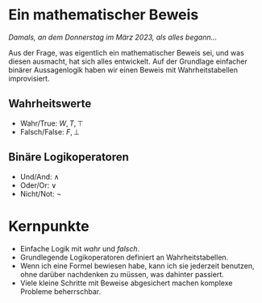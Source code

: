 # Ein mathematischer Beweis
*Damals, an dem Donnerstag im März 2023, als alles begann...*

Aus der Frage, was eigentlich ein mathematischer Beweis sei, und was diesen ausmacht, hat sich 
alles entwickelt. Auf der Grundlage einfacher binärer Aussagenlogik haben wir einen Beweis mit 
Wahrheitstabellen improvisiert.

## Wahrheitswerte
* Wahr/True: $W, T, \top$
* Falsch/False: $F, \bot$

## Binäre Logikoperatoren
* Und/And: $\land$
* Oder/Or: $\lor$
* Nicht/Not: $\lnot$

# Kernpunkte
* Einfache Logik mit *wahr* und *falsch*.
* Grundlegende Logikoperatoren definiert an Wahrheitstabellen.
* Wenn ich eine Formel bewiesen habe, kann ich sie jederzeit benutzen, ohne darüber nachdenken 
  zu müssen, was dahinter passiert.
* Viele kleine Schritte mit Beweise abgesichert machen komplexe Probleme beherrschbar.
